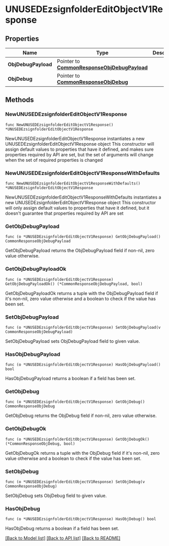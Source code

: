# UNUSEDEzsignfolderEditObjectV1Response

## Properties

Name | Type | Description | Notes
------------ | ------------- | ------------- | -------------
**ObjDebugPayload** | Pointer to [**CommonResponseObjDebugPayload**](CommonResponseObjDebugPayload.md) |  | [optional] 
**ObjDebug** | Pointer to [**CommonResponseObjDebug**](CommonResponseObjDebug.md) |  | [optional] 

## Methods

### NewUNUSEDEzsignfolderEditObjectV1Response

`func NewUNUSEDEzsignfolderEditObjectV1Response() *UNUSEDEzsignfolderEditObjectV1Response`

NewUNUSEDEzsignfolderEditObjectV1Response instantiates a new UNUSEDEzsignfolderEditObjectV1Response object
This constructor will assign default values to properties that have it defined,
and makes sure properties required by API are set, but the set of arguments
will change when the set of required properties is changed

### NewUNUSEDEzsignfolderEditObjectV1ResponseWithDefaults

`func NewUNUSEDEzsignfolderEditObjectV1ResponseWithDefaults() *UNUSEDEzsignfolderEditObjectV1Response`

NewUNUSEDEzsignfolderEditObjectV1ResponseWithDefaults instantiates a new UNUSEDEzsignfolderEditObjectV1Response object
This constructor will only assign default values to properties that have it defined,
but it doesn't guarantee that properties required by API are set

### GetObjDebugPayload

`func (o *UNUSEDEzsignfolderEditObjectV1Response) GetObjDebugPayload() CommonResponseObjDebugPayload`

GetObjDebugPayload returns the ObjDebugPayload field if non-nil, zero value otherwise.

### GetObjDebugPayloadOk

`func (o *UNUSEDEzsignfolderEditObjectV1Response) GetObjDebugPayloadOk() (*CommonResponseObjDebugPayload, bool)`

GetObjDebugPayloadOk returns a tuple with the ObjDebugPayload field if it's non-nil, zero value otherwise
and a boolean to check if the value has been set.

### SetObjDebugPayload

`func (o *UNUSEDEzsignfolderEditObjectV1Response) SetObjDebugPayload(v CommonResponseObjDebugPayload)`

SetObjDebugPayload sets ObjDebugPayload field to given value.

### HasObjDebugPayload

`func (o *UNUSEDEzsignfolderEditObjectV1Response) HasObjDebugPayload() bool`

HasObjDebugPayload returns a boolean if a field has been set.

### GetObjDebug

`func (o *UNUSEDEzsignfolderEditObjectV1Response) GetObjDebug() CommonResponseObjDebug`

GetObjDebug returns the ObjDebug field if non-nil, zero value otherwise.

### GetObjDebugOk

`func (o *UNUSEDEzsignfolderEditObjectV1Response) GetObjDebugOk() (*CommonResponseObjDebug, bool)`

GetObjDebugOk returns a tuple with the ObjDebug field if it's non-nil, zero value otherwise
and a boolean to check if the value has been set.

### SetObjDebug

`func (o *UNUSEDEzsignfolderEditObjectV1Response) SetObjDebug(v CommonResponseObjDebug)`

SetObjDebug sets ObjDebug field to given value.

### HasObjDebug

`func (o *UNUSEDEzsignfolderEditObjectV1Response) HasObjDebug() bool`

HasObjDebug returns a boolean if a field has been set.


[[Back to Model list]](../README.md#documentation-for-models) [[Back to API list]](../README.md#documentation-for-api-endpoints) [[Back to README]](../README.md)


